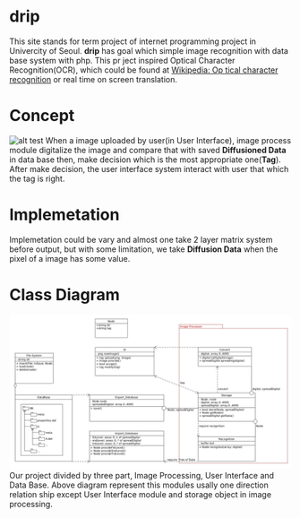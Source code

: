 # drip
 This site stands for term project of internet programming project in Univercity of Seoul.
**drip** has goal which simple image recognition with data base system with php. This pr
ject inspired Optical Character Recognition(OCR), which could be found at [Wikipedia: Op
tical character recognition](https://en.wikipedia.org/wiki/Optical_character_recognition) or real time on screen translation.

# Concept
![alt test](/Concept/Pictures/concept.jpg)
 When a image uploaded by user(in User Interface), image process module digitalize the
image and compare that with saved **Diffusioned Data** in data base then, make decision
which is the most appropriate one(**Tag**). After make decision, the user interface system
interact with user that which the tag is right.

# Implemetation
 Implemetation could be vary and almost one take 2 layer matrix system before output, but
with some limitation, we take **Diffusion Data** when the pixel of a image has some value.

# Class Diagram
![alt text](/Concept/Pictures/abstract.jpg)
 Our project divided by three part, Image Processing, User Interface and Data Base. Above
diagram represent this modules usally one direction relation ship except User Interface
module and storage object in image processing.
